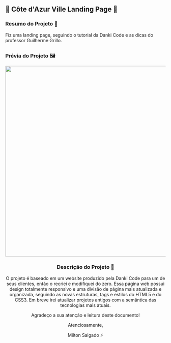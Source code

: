 ## 🏨 Côte d'Azur Ville Landing Page 🏨

### Resumo do Projeto 📄
Fiz uma landing page, seguindo o tutorial da Danki Code e as dicas do professor Guilherme Grillo.

##

### Prévia do Projeto 🖼️
<div align="center">
    <img height="600em" src="image/landing_page_cotedazur.png>
</div>

##

### Descrição do Projeto 📖
O projeto é baseado em um website produzido pela Danki Code para um de seus clientes, então o recriei e modifiquei do zero.
Essa página web possui design totalmente responsivo e uma divisão de página mais atualizada e organizada, seguindo as novas estruturas, tags e estilos do HTML5 e do CSS3. Em breve irei atualizar projetos antigos com a semântica das tecnologias mais atuais.

Agradeço a sua atenção e leitura deste documento!

Atenciosamente, 

Milton Salgado ⚡